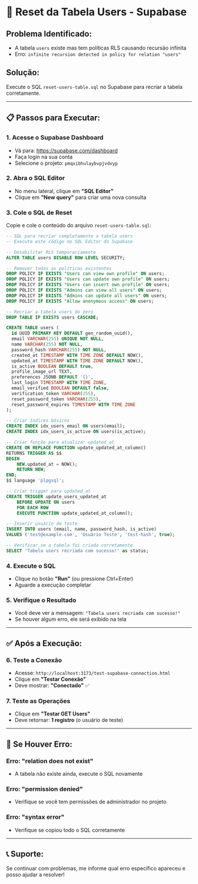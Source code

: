 # 🔄 Reset da Tabela Users - Supabase

## **Problema Identificado:**
- A tabela `users` existe mas tem políticas RLS causando recursão infinita
- Erro: `infinite recursion detected in policy for relation "users"`

## **Solução:**
Execute o SQL `reset-users-table.sql` no Supabase para recriar a tabela corretamente.

---

## **📋 Passos para Executar:**

### 1. **Acesse o Supabase Dashboard**
- Vá para: https://supabase.com/dashboard
- Faça login na sua conta
- Selecione o projeto: `pmqxibhulaybvpjvdvyp`

### 2. **Abra o SQL Editor**
- No menu lateral, clique em **"SQL Editor"**
- Clique em **"New query"** para criar uma nova consulta

### 3. **Cole o SQL de Reset**
Copie e cole o conteúdo do arquivo `reset-users-table.sql`:

```sql
-- SQL para recriar completamente a tabela users
-- Execute este código no SQL Editor do Supabase

-- Desabilitar RLS temporariamente
ALTER TABLE users DISABLE ROW LEVEL SECURITY;

-- Remover todas as políticas existentes
DROP POLICY IF EXISTS "Users can view own profile" ON users;
DROP POLICY IF EXISTS "Users can update own profile" ON users;
DROP POLICY IF EXISTS "Users can insert own profile" ON users;
DROP POLICY IF EXISTS "Admins can view all users" ON users;
DROP POLICY IF EXISTS "Admins can update all users" ON users;
DROP POLICY IF EXISTS "Allow anonymous access" ON users;

-- Recriar a tabela users do zero
DROP TABLE IF EXISTS users CASCADE;

CREATE TABLE users (
  id UUID PRIMARY KEY DEFAULT gen_random_uuid(),
  email VARCHAR(255) UNIQUE NOT NULL,
  name VARCHAR(255) NOT NULL,
  password_hash VARCHAR(255) NOT NULL,
  created_at TIMESTAMP WITH TIME ZONE DEFAULT NOW(),
  updated_at TIMESTAMP WITH TIME ZONE DEFAULT NOW(),
  is_active BOOLEAN DEFAULT true,
  profile_image_url TEXT,
  preferences JSONB DEFAULT '{}',
  last_login TIMESTAMP WITH TIME ZONE,
  email_verified BOOLEAN DEFAULT false,
  verification_token VARCHAR(255),
  reset_password_token VARCHAR(255),
  reset_password_expires TIMESTAMP WITH TIME ZONE
);

-- Criar índices básicos
CREATE INDEX idx_users_email ON users(email);
CREATE INDEX idx_users_is_active ON users(is_active);

-- Criar função para atualizar updated_at
CREATE OR REPLACE FUNCTION update_updated_at_column()
RETURNS TRIGGER AS $$
BEGIN
    NEW.updated_at = NOW();
    RETURN NEW;
END;
$$ language 'plpgsql';

-- Criar trigger para updated_at
CREATE TRIGGER update_users_updated_at 
    BEFORE UPDATE ON users 
    FOR EACH ROW 
    EXECUTE FUNCTION update_updated_at_column();

-- Inserir usuário de teste
INSERT INTO users (email, name, password_hash, is_active) 
VALUES ('test@example.com', 'Usuário Teste', 'test-hash', true);

-- Verificar se a tabela foi criada corretamente
SELECT 'Tabela users recriada com sucesso!' as status;
```

### 4. **Execute o SQL**
- Clique no botão **"Run"** (ou pressione Ctrl+Enter)
- Aguarde a execução completar

### 5. **Verifique o Resultado**
- Você deve ver a mensagem: `"Tabela users recriada com sucesso!"`
- Se houver algum erro, ele será exibido na tela

---

## **✅ Após a Execução:**

### 6. **Teste a Conexão**
- Acesse: `http://localhost:3173/test-supabase-connection.html`
- Clique em **"Testar Conexão"**
- Deve mostrar: **"Conectado"** ✅

### 7. **Teste as Operações**
- Clique em **"Testar GET Users"**
- Deve retornar: **1 registro** (o usuário de teste)

---

## **🚨 Se Houver Erro:**

### **Erro: "relation does not exist"**
- A tabela não existe ainda, execute o SQL novamente

### **Erro: "permission denied"**
- Verifique se você tem permissões de administrador no projeto

### **Erro: "syntax error"**
- Verifique se copiou todo o SQL corretamente

---

## **📞 Suporte:**
Se continuar com problemas, me informe qual erro específico apareceu e posso ajudar a resolver! 